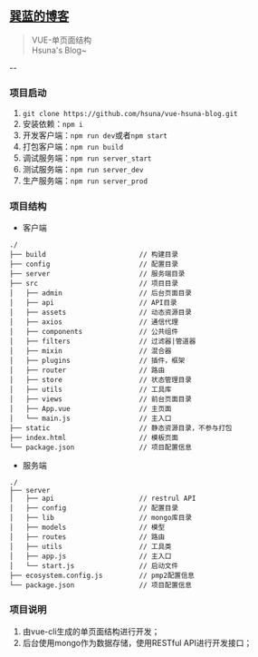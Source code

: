 ## [巽蓝的博客](http://blog.hsuna.com)

> VUE-单页面结构<br/>
> Hsuna's Blog~

--

### 项目启动

1.  `git clone https://github.com/hsuna/vue-hsuna-blog.git`
2.  安装依赖：`npm i`
3.  开发客户端：`npm run dev`或者`npm start`
4.  打包客户端：`npm run build`
5.  调试服务端：`npm run server_start`
6.  测试服务端：`npm run server_dev`
7.  生产服务端：`npm run server_prod`

### 项目结构

* 客户端

```
./
├── build                       // 构建目录
├── config                      // 配置目录
├── server                      // 服务端目录
├── src                         // 项目目录
│   ├── admin                   // 后台页面目录
│   ├── api                     // API目录
│   ├── assets                  // 动态资源目录
│   ├── axios                   // 通信代理
│   ├── components              // 公共组件
│   ├── filters                 // 过滤器|管道器
│   ├── mixin                   // 混合器
│   ├── plugins                 // 插件，框架
│   ├── router                  // 路由
│   ├── store                   // 状态管理目录
│   ├── utils                   // 工具库
│   ├── views                   // 前台页面目录
│   ├── App.vue                 // 主页面
│   └── main.js                 // 主入口
├── static                      // 静态资源目录，不参与打包
├── index.html                  // 模板页面
└── package.json                // 项目配置信息
```

* 服务端
```
./
├── server
│   ├── api                     // restrul API
│   ├── config                  // 配置目录
│   ├── lib                     // mongo库目录
│   ├── models                  // 模型
│   ├── routes                  // 路由
│   ├── utils                   // 工具类
│   ├── app.js                  // 主入口
│   └── start.js                // 启动文件
├── ecosystem.config.js         // pmp2配置信息
└── package.json                // 项目配置信息
```

### 项目说明

1. 由vue-cli生成的单页面结构进行开发；
2. 后台使用mongo作为数据存储，使用RESTful API进行开发接口；